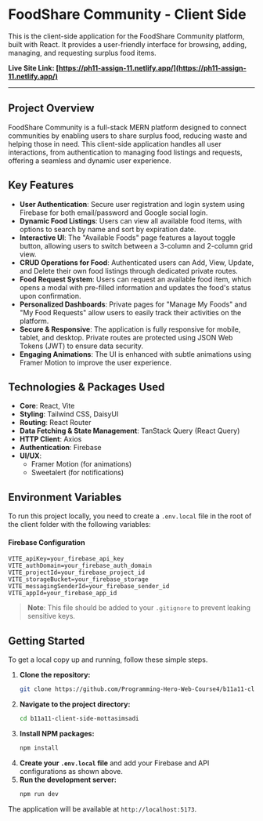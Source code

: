 # FoodShare Community - Client Side

This is the client-side application for the FoodShare Community platform, built with React. It provides a user-friendly interface for browsing, adding, managing, and requesting surplus food items.

**Live Site Link: [https://ph11-assign-11.netlify.app/](https://ph11-assign-11.netlify.app/)**

---

## Project Overview

FoodShare Community is a full-stack MERN platform designed to connect communities by enabling users to share surplus food, reducing waste and helping those in need. This client-side application handles all user interactions, from authentication to managing food listings and requests, offering a seamless and dynamic user experience.

## Key Features

-   **User Authentication**: Secure user registration and login system using Firebase for both email/password and Google social login.
-   **Dynamic Food Listings**: Users can view all available food items, with options to search by name and sort by expiration date.
-   **Interactive UI**: The "Available Foods" page features a layout toggle button, allowing users to switch between a 3-column and 2-column grid view.
-   **CRUD Operations for Food**: Authenticated users can Add, View, Update, and Delete their own food listings through dedicated private routes.
-   **Food Request System**: Users can request an available food item, which opens a modal with pre-filled information and updates the food's status upon confirmation.
-   **Personalized Dashboards**: Private pages for "Manage My Foods" and "My Food Requests" allow users to easily track their activities on the platform.
-   **Secure & Responsive**: The application is fully responsive for mobile, tablet, and desktop. Private routes are protected using JSON Web Tokens (JWT) to ensure data security.
-   **Engaging Animations**: The UI is enhanced with subtle animations using Framer Motion to improve the user experience.

## Technologies & Packages Used

-   **Core**: React, Vite
-   **Styling**: Tailwind CSS, DaisyUI
-   **Routing**: React Router
-   **Data Fetching & State Management**: TanStack Query (React Query)
-   **HTTP Client**: Axios
-   **Authentication**: Firebase
-   **UI/UX**:
    -   Framer Motion (for animations)
    -   Sweetalert (for notifications)

## Environment Variables

To run this project locally, you need to create a `.env.local` file in the root of the client folder with the following variables:

#### Firebase Configuration

```
VITE_apiKey=your_firebase_api_key
VITE_authDomain=your_firebase_auth_domain
VITE_projectId=your_firebase_project_id
VITE_storageBucket=your_firebase_storage
VITE_messagingSenderId=your_firebase_sender_id
VITE_appId=your_firebase_app_id
```
> **Note**: This file should be added to your `.gitignore` to prevent leaking sensitive keys.

## Getting Started

To get a local copy up and running, follow these simple steps.

1.  **Clone the repository:**
    ```sh
    git clone https://github.com/Programming-Hero-Web-Course4/b11a11-client-side-mottasimsadi
    ```
2.  **Navigate to the project directory:**
    ```sh
    cd b11a11-client-side-mottasimsadi
    ```
3.  **Install NPM packages:**
    ```sh
    npm install
    ```
4.  **Create your `.env.local` file** and add your Firebase and API configurations as shown above.
5.  **Run the development server:**
    ```sh
    npm run dev
    ```
The application will be available at `http://localhost:5173`.